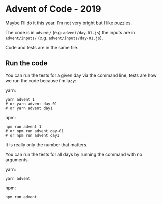 # Advent of Code - 2019

Maybe I'll do it this year. I'm not very bright but I like puzzles.

The code is in `advent/` (e.g: `advent/day-01.js`) the inputs are in `advent/inputs/` (e.g. `advent/inputs/day-01.js`).

Code and tests are in the same file.

## Run the code

You can run the tests for a given day via the command line, tests are how we run the code because i'm lazy:

yarn:

```
yarn advent 1
# or yarn advent day-01
# or yarn advent day1
```

npm:

```
npm run advent 1
# or npm run advent day-01
# or npm run advent day1
```

It is really only the number that matters.

You can run the tests for all days by running the command with no arguments.

yarn:

```
yarn advent
```

npm:

```
npm run advent
```
